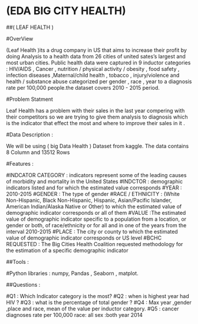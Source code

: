 

# (EDA BIG CITY HEALTH)
##( LEAF HEALTH )
 
 #OverView 

(Leaf Health )its a drug company in US that aims to increase their profit by doing Analysis to a health data from 26 cities of united sates’s largest and most urban cities. Public health data were captured in 9 inductor categories : HIV/AIDS , Cancer , nutrition / physical activity / obesity , food safety , infection diseases ,Maternal/child health , tobacco , injury/violence and health / substance abuse categorized per gender , race , year to a diagnosis rate per 100,000 people.the dataset covers  2010 - 2015 period.

#Problem Statment 

Leaf Health   has a problem with their sales in the last year compering with their competitors  so we are trying to give them analysis to diagnosis which is the indicator that effect the most and where to improve their sales in it .


#Data Description :

We will be using ( big Data Health ) Dataset from kaggle.
The data contains 8  Column and  13512 Rows

#Features :

#INDCATOR CATEGORY :  indicators represent some of the leading causes of morbidity and mortality in the United States
#INDCTOR : demographic indicators listed and for which the estimated value corresponds
#YEAR :  2010-2015
#GENDER : The type of gender
#RACE / ETHNICITY :  (White Non-Hispanic, Black Non-Hispanic, Hispanic, Asian/Pacific Islander, American Indian/Alaska Native or Other) to which the estimated value of demographic indicator corresponds or all of them
#VALUE :The estimated value of demographic indicator specific to a population from a location, or gender or both, of race/ethnicity or for all and in one of the years from the interval 2010-2015
#PLACE : The city or county to which the estimated value of demographic indicator corresponds or US level 
#BCHC REQUESTED : The Big Cities Health Coalition requested methodology for the estimation of a specific demographic indicator


##Tools :

#Python libraries : numpy, Pandas , Seaborn , matplot.
 
##Questions :
 
#Q1 : Which Indicator category is the most?
#Q2 : when is highest year had HIV ?
#Q3 : what is the percentage of total gender ?
#Q4 : Max year ,gender ,place and race, mean of the value per inductor category.
#Q5 : cancer diagnoses rate per 100,000 race: all sex :both year 2014
